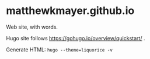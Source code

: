 # matthewkmayer.github.io

Web site, with words.

Hugo site follows https://gohugo.io/overview/quickstart/ .

Generate HTML: `hugo --theme=liquorice -v`
